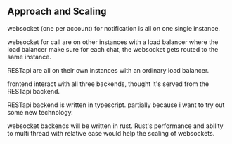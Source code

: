 ## Approach and Scaling

websocket (one per account) for notification is all on one single instance.

websocket for call are on other instances with a load balancer where the load balancer make sure for each chat, the websocket gets routed to the same instance.

RESTapi are all on their own instances with an ordinary load balancer.

frontend interact with all three backends, thought it's served from the RESTapi backend.

RESTapi backend is written in typescript. partially because i want to try out some new technology.

websocket backends will be written in rust. Rust's performance and ability to multi thread with relative ease would help the scaling of websockets.
